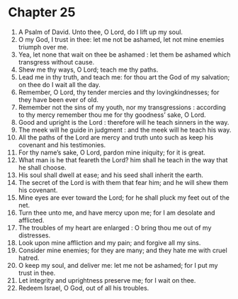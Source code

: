 # Chapter 25

1. A Psalm of David. Unto thee, O Lord, do I lift up my soul.
2. O my God, I trust in thee: let me not be ashamed, let not mine enemies triumph over me.
3. Yea, let none that wait on thee be ashamed : let them be ashamed which transgress without cause.
4. Shew me thy ways, O Lord; teach me thy paths.
5. Lead me in thy truth, and teach me: for thou art the God of my salvation; on thee do I wait all the day.
6. Remember, O Lord, thy tender mercies and thy lovingkindnesses; for they have been ever of old.
7. Remember not the sins of my youth, nor my transgressions : according to thy mercy remember thou me for thy goodness’ sake, O Lord.
8. Good and upright is the Lord : therefore will he teach sinners in the way.
9. The meek will he guide in judgment : and the meek will he teach his way.
10. All the paths of the Lord are mercy and truth unto such as keep his covenant and his testimonies.
11. For thy name’s sake, O Lord, pardon mine iniquity; for it is great.
12. What man is he that feareth the Lord? him shall he teach in the way that he shall choose.
13. His soul shall dwell at ease; and his seed shall inherit the earth.
14. The secret of the Lord is with them that fear him; and he will shew them his covenant.
15. Mine eyes are ever toward the Lord; for he shall pluck my feet out of the net.
16. Turn thee unto me, and have mercy upon me; for I am desolate and afflicted.
17. The troubles of my heart are enlarged : O bring thou me out of my distresses.
18. Look upon mine affliction and my pain; and forgive all my sins.
19. Consider mine enemies; for they are many; and they hate me with cruel hatred.
20. O keep my soul, and deliver me: let me not be ashamed; for I put my trust in thee.
21. Let integrity and uprightness preserve me; for I wait on thee.
22. Redeem Israel, O God, out of all his troubles.

